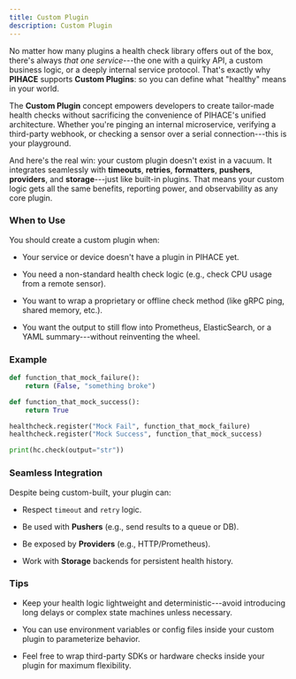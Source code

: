 ```yaml
---
title: Custom Plugin
description: Custom Plugin
---
```


No matter how many plugins a health check library offers out of the box, there's always *that one service*---the one with a quirky API, a custom business logic, or a deeply internal service protocol. That's exactly why **PIHACE** supports **Custom Plugins**: so you can define what "healthy" means in your world.

The **Custom Plugin** concept empowers developers to create tailor-made health checks without sacrificing the convenience of PIHACE's unified architecture. Whether you're pinging an internal microservice, verifying a third-party webhook, or checking a sensor over a serial connection---this is your playground.

And here's the real win: your custom plugin doesn't exist in a vacuum. It integrates seamlessly with **timeouts**, **retries**, **formatters**, **pushers**, **providers**, and **storage**---just like built-in plugins. That means your custom logic gets all the same benefits, reporting power, and observability as any core plugin.

### When to Use

You should create a custom plugin when:

-   Your service or device doesn't have a plugin in PIHACE yet.

-   You need a non-standard health check logic (e.g., check CPU usage from a remote sensor).

-   You want to wrap a proprietary or offline check method (like gRPC ping, shared memory, etc.).

-   You want the output to still flow into Prometheus, ElasticSearch, or a YAML summary---without reinventing the wheel.

### Example
```python
def function_that_mock_failure():
    return (False, "something broke")

def function_that_mock_success():
    return True

healthcheck.register("Mock Fail", function_that_mock_failure)
healthcheck.register("Mock Success", function_that_mock_success)

print(hc.check(output="str"))
```

### Seamless Integration

Despite being custom-built, your plugin can:

-   Respect `timeout` and `retry` logic.

-   Be used with **Pushers** (e.g., send results to a queue or DB).

-   Be exposed by **Providers** (e.g., HTTP/Prometheus).

-   Work with **Storage** backends for persistent health history.

### Tips

-   Keep your health logic lightweight and deterministic---avoid introducing long delays or complex state machines unless necessary.

-   You can use environment variables or config files inside your custom plugin to parameterize behavior.

-   Feel free to wrap third-party SDKs or hardware checks inside your plugin for maximum flexibility.